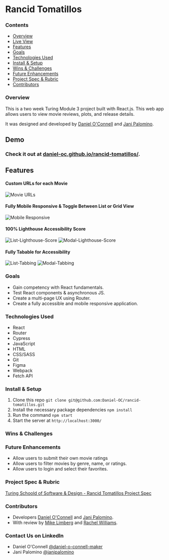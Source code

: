 # Rancid Tomatillos

### Contents
 - [Overview](https://github.com/Daniel-OC/rancid-tomatillos/blob/refactor/deployment-link#overview)
 - [Live View](https://github.com/Daniel-OC/rancid-tomatillos/blob/refactor/deployment-link#demo)
 - [Features](https://github.com/Daniel-OC/rancid-tomatillos/blob/refactor/deployment-link#fully-mobile-responsive)
 - [Goals](https://github.com/Daniel-OC/rancid-tomatillos/blob/refactor/deployment-link#goals)
 - [Technologies Used](https://github.com/Daniel-OC/rancid-tomatillos/blob/refactor/deployment-link#technologies-used)
 - [Install & Setup](https://github.com/Daniel-OC/rancid-tomatillos/blob/refactor/deployment-link#install-&-setup)
 - [Wins & Challenges](https://github.com/Daniel-OC/rancid-tomatillos/blob/refactor/deployment-link#wins-&-challenges)
 - [Future Enhancements](https://github.com/Daniel-OC/rancid-tomatillos/blob/refactor/deployment-link#future-enhancements)
 - [Project Spec & Rubric](https://github.com/Daniel-OC/rancid-tomatillos/blob/refactor/deployment-link#project-spec-&-rubric)
 - [Contributors](https://github.com/Daniel-OC/rancid-tomatillos/blob/refactor/deployment-link#contributors)

### Overview
This is a two week Turing Module 3 project built with React.js. This web app allows users to view movie reviews, plots, and release details.

It was designed and developed by [Daniel O'Connell](https://github.com/Daniel-OC) and [Jani Palomino](https://github.com/janitastic).

## Demo

### Check it out at [daniel-oc.github.io/rancid-tomatillos/](https://daniel-oc.github.io/rancid-tomatillos/).

## Features

#### Custom URLs for each Movie

![Movie URLs](https://github.com/Daniel-OC/rancid-tomatillos/blob/refactor/deployment-link/docs/modal-url.png)

#### Fully Mobile Responsive & Toggle Between List or Grid View

![Mobile Responsive](https://github.com/Daniel-OC/rancid-tomatillos/blob/refactor/deployment-link/docs/mobile-responsive.gif)

#### 100% Lighthouse Accessibility Score

![List-Lighthouse-Score](https://github.com/Daniel-OC/rancid-tomatillos/blob/refactor/deployment-link/docs/list-lighthouse.png)
![Modal-Lighthouse-Score](https://github.com/Daniel-OC/rancid-tomatillos/blob/refactor/deployment-link/docs/modal-lighthouse.png)

#### Fully Tabable for Accessibility

![List-Tabbing](https://github.com/Daniel-OC/rancid-tomatillos/blob/refactor/deployment-link/docs/list-tabbing.gif)
![Modal-Tabbing](https://github.com/Daniel-OC/rancid-tomatillos/blob/refactor/deployment-link/docs/modal-tabbing.gif)

### Goals

- Gain competency with React fundamentals.
- Test React components & asynchronous JS.
- Create a multi-page UX using Router.
- Create a fully accessible and mobile responsive application.

### Technologies Used
- React
- Router
- Cypress
- JavaScript
- HTML
- CSS/SASS
- Git
- Figma
- Webpack
- Fetch API

### Install & Setup
1. Clone this repo `git clone git@github.com:Daniel-OC/rancid-tomatillos.git`
2. Install the necessary package dependencies `npm install`
3. Run the command `npm start`
4. Start the server at `http://localhost:3000/`

### Wins & Challenges

### Future Enhancements
- Allow users to submit their own movie ratings
- Allow users to filter movies by genre, name, or ratings.
- Allow users to login and select their favorites.

### Project Spec & Rubric
[Turing Schoold of Software & Design - Rancid Tomatillos Project Spec](https://frontend.turing.edu/projects/module-3/rancid-tomatillos-v3.html)

### Contributors
- Developers [Daniel O'Connell](https://github.com/Daniel-OC) and [Jani Palomino](https://github.com/janitastic).
- With review by [Mike Limberg](https://github.com/mlimberg) and [Rachel Williams](https://github.com/rwilliams659).

### Contact Us on LinkedIn
- Daniel O'Connell [@daniel-o-connell-maker](https://www.linkedin.com/in/daniel-o-connell-maker/)
- Jani Palomino [@janipalomino](https://www.linkedin.com/in/janipalomino/)
